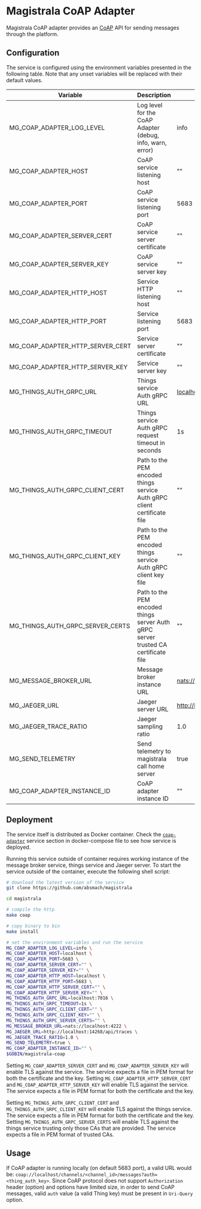 # Magistrala CoAP Adapter

Magistrala CoAP adapter provides an [CoAP](http://coap.technology/) API for sending messages through the platform.

## Configuration

The service is configured using the environment variables presented in the following table. Note that any unset variables will be replaced with their default values.

| Variable                         | Description                                                                        | Default                             |
| -------------------------------- | ---------------------------------------------------------------------------------- | ----------------------------------- |
| MG_COAP_ADAPTER_LOG_LEVEL        | Log level for the CoAP Adapter (debug, info, warn, error)                          | info                                |
| MG_COAP_ADAPTER_HOST             | CoAP service listening host                                                        | ""                                  |
| MG_COAP_ADAPTER_PORT             | CoAP service listening port                                                        | 5683                                |
| MG_COAP_ADAPTER_SERVER_CERT      | CoAP service server certificate                                                    | ""                                  |
| MG_COAP_ADAPTER_SERVER_KEY       | CoAP service server key                                                            | ""                                  |
| MG_COAP_ADAPTER_HTTP_HOST        | Service HTTP listening host                                                        | ""                                  |
| MG_COAP_ADAPTER_HTTP_PORT        | Service listening port                                                             | 5683                                |
| MG_COAP_ADAPTER_HTTP_SERVER_CERT | Service server certificate                                                         | ""                                  |
| MG_COAP_ADAPTER_HTTP_SERVER_KEY  | Service server key                                                                 | ""                                  |
| MG_THINGS_AUTH_GRPC_URL          | Things service Auth gRPC URL                                                       | <localhost:7016>                    |
| MG_THINGS_AUTH_GRPC_TIMEOUT      | Things service Auth gRPC request timeout in seconds                                | 1s                                  |
| MG_THINGS_AUTH_GRPC_CLIENT_CERT  | Path to the PEM encoded things service Auth gRPC client certificate file           | ""                                  |
| MG_THINGS_AUTH_GRPC_CLIENT_KEY   | Path to the PEM encoded things service Auth gRPC client key file                   | ""                                  |
| MG_THINGS_AUTH_GRPC_SERVER_CERTS | Path to the PEM encoded things server Auth gRPC server trusted CA certificate file | ""                                  |
| MG_MESSAGE_BROKER_URL            | Message broker instance URL                                                        | <nats://localhost:4222>             |
| MG_JAEGER_URL                    | Jaeger server URL                                                                  | <http://localhost:14268/api/traces> |
| MG_JAEGER_TRACE_RATIO            | Jaeger sampling ratio                                                              | 1.0                                 |
| MG_SEND_TELEMETRY                | Send telemetry to magistrala call home server                                      | true                                |
| MG_COAP_ADAPTER_INSTANCE_ID      | CoAP adapter instance ID                                                           | ""                                  |

## Deployment

The service itself is distributed as Docker container. Check the [`coap-adapter`](https://github.com/absmach/magistrala/blob/main/docker/docker-compose.yml) service section in docker-compose file to see how service is deployed.

Running this service outside of container requires working instance of the message broker service, things service and Jaeger server.
To start the service outside of the container, execute the following shell script:

```bash
# download the latest version of the service
git clone https://github.com/absmach/magistrala

cd magistrala

# compile the http
make coap

# copy binary to bin
make install

# set the environment variables and run the service
MG_COAP_ADAPTER_LOG_LEVEL=info \
MG_COAP_ADAPTER_HOST=localhost \
MG_COAP_ADAPTER_PORT=5683 \
MG_COAP_ADAPTER_SERVER_CERT="" \
MG_COAP_ADAPTER_SERVER_KEY="" \
MG_COAP_ADAPTER_HTTP_HOST=localhost \
MG_COAP_ADAPTER_HTTP_PORT=5683 \
MG_COAP_ADAPTER_HTTP_SERVER_CERT="" \
MG_COAP_ADAPTER_HTTP_SERVER_KEY="" \
MG_THINGS_AUTH_GRPC_URL=localhost:7016 \
MG_THINGS_AUTH_GRPC_TIMEOUT=1s \
MG_THINGS_AUTH_GRPC_CLIENT_CERT="" \
MG_THINGS_AUTH_GRPC_CLIENT_KEY="" \
MG_THINGS_AUTH_GRPC_SERVER_CERTS="" \
MG_MESSAGE_BROKER_URL=nats://localhost:4222 \
MG_JAEGER_URL=http://localhost:14268/api/traces \
MG_JAEGER_TRACE_RATIO=1.0 \
MG_SEND_TELEMETRY=true \
MG_COAP_ADAPTER_INSTANCE_ID="" \
$GOBIN/magistrala-coap
```

Setting `MG_COAP_ADAPTER_SERVER_CERT` and `MG_COAP_ADAPTER_SERVER_KEY` will enable TLS against the service. The service expects a file in PEM format for both the certificate and the key. Setting `MG_COAP_ADAPTER_HTTP_SERVER_CERT` and `MG_COAP_ADAPTER_HTTP_SERVER_KEY` will enable TLS against the service. The service expects a file in PEM format for both the certificate and the key.

Setting `MG_THINGS_AUTH_GRPC_CLIENT_CERT` and `MG_THINGS_AUTH_GRPC_CLIENT_KEY` will enable TLS against the things service. The service expects a file in PEM format for both the certificate and the key. Setting `MG_THINGS_AUTH_GRPC_SERVER_CERTS` will enable TLS against the things service trusting only those CAs that are provided. The service expects a file in PEM format of trusted CAs.

## Usage

If CoAP adapter is running locally (on default 5683 port), a valid URL would be: `coap://localhost/channels/<channel_id>/messages?auth=<thing_auth_key>`.
Since CoAP protocol does not support `Authorization` header (option) and options have limited size, in order to send CoAP messages, valid `auth` value (a valid Thing key) must be present in `Uri-Query` option.
